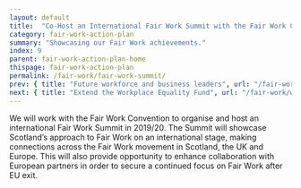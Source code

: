 ```yaml
---
layout: default
title:  "Co-Host an International Fair Work Summit with the Fair Work Convention"
category: fair-work-action-plan
summary: "Showcasing our Fair Work achievements."
index: 9
parent: fair-work-action-plan-home
thispage: fair-work-action-plan
permalink: /fair-work/fair-work-summit/
prev: { title: "Future workforce and business leaders", url: "/fair-work/future-workforce/" }
next: { title: "Extend the Workplace Equality Fund", url: "/fair-work/workplace-equality-fund/" }
---
```


We will work with the Fair Work Convention to organise and host an international Fair Work Summit in 2019/20.  The Summit will showcase Scotland’s approach to Fair Work on an international stage, making connections across the Fair Work movement in Scotland, the UK and Europe.  This will also provide opportunity to enhance collaboration with European partners in order to secure a continued focus on Fair Work after EU exit.